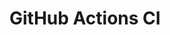 # GitHub Actions CI






































































































































































































































































































































































































































































































































































































































































































































































































































































































































































































































































































































































































































































































































































































































































































































































































































































































































































































































































































































































































































































































































































































































































































































































































































































































































































































































































































































































































































































































































































































































































































































































